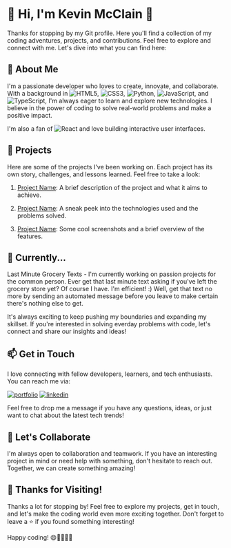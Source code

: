 # 👋 Hi, I'm Kevin McClain 🚀

Thanks for stopping by my Git profile. Here you'll find a collection of my coding adventures, projects, and contributions. Feel free to explore and connect with me. Let's dive into what you can find here:

## 🧐 About Me

I'm a passionate developer who loves to create, innovate, and collaborate. With a background in ![HTML5](https://img.shields.io/badge/-HTML5-E34F26?logo=html5&logoColor=white), ![CSS3](https://img.shields.io/badge/-CSS3-1572B6?logo=css3&logoColor=white), ![Python](https://img.shields.io/badge/-Python-3776AB?logo=python&logoColor=white), ![JavaScript](https://img.shields.io/badge/-JavaScript-F7DF1E?logo=javascript&logoColor=black), and ![TypeScript](https://img.shields.io/badge/-TypeScript-3178C6?logo=typescript&logoColor=white), I'm always eager to learn and explore new technologies. I believe in the power of coding to solve real-world problems and make a positive impact.

I'm also a fan of ![React](https://img.shields.io/badge/-React-61DAFB?logo=react&logoColor=black) and love building interactive user interfaces.

## 💼 Projects

Here are some of the projects I've been working on. Each project has its own story, challenges, and lessons learned. Feel free to take a look:

1. [Project Name](link): A brief description of the project and what it aims to achieve.

2. [Project Name](link): A sneak peek into the technologies used and the problems solved.

3. [Project Name](link): Some cool screenshots and a brief overview of the features.

## 🌱 Currently...

Last Minute Grocery Texts - 
I'm currently working on passion projects for the common person. Ever get that last minute text asking if you've left the grocery store yet? Of course I have. I'm efficient! :) Well, get that text no more by sending an automated message before you leave to make certain there's nothing else to get.

It's always exciting to keep pushing my boundaries and expanding my skillset. If you're interested in solving everday problems with code, let's connect and share our insights and ideas!

## 📫 Get in Touch

I love connecting with fellow developers, learners, and tech enthusiasts. You can reach me via:

[![portfolio](https://img.shields.io/badge/my_portfolio-000?style=for-the-badge&logo=ko-fi&logoColor=white)](https://kmcclain23.github.io/Kevin_McClain/)
[![linkedin](https://img.shields.io/badge/linkedin-0A66C2?style=for-the-badge&logo=linkedin&logoColor=white)](https://www.linkedin.com/in/kevin-mcclain-00003468/)

Feel free to drop me a message if you have any questions, ideas, or just want to chat about the latest tech trends!

## 🤝 Let's Collaborate

I'm always open to collaboration and teamwork. If you have an interesting project in mind or need help with something, don't hesitate to reach out. Together, we can create something amazing!

## 🎉 Thanks for Visiting!

Thanks a lot for stopping by! Feel free to explore my projects, get in touch, and let's make the coding world even more exciting together. Don't forget to leave a ⭐️ if you found something interesting!

Happy coding! 😄👩‍💻👨‍💻
